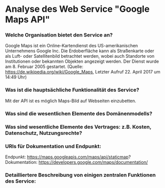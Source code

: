# Analyse des Web Service "Google Maps API" #

### Welche Organisation bietet den Service an? ###
Google Maps ist ein Online-Kartendienst des US-amerikanischen Unternehmens Google Inc. Die Erdoberfläche kann als Straßenkarte oder als Luft- oder Satellitenbild betrachtet werden, wobei auch Standorte von Institutionen oder bekannten Objekten angezeigt werden. Der Dienst wurde am 8. Februar 2005 gestartet.  (Quelle: https://de.wikipedia.org/wiki/Google_Maps, Letzter Aufruf 22. April 2017 um 14:49 Uhr)

### Was ist die hauptsächliche Funktionalität des Service? ###
Mit der API ist es möglich Maps-Bild auf Webseiten einzubetten.

### Was sind die wesentlichen Elemente des Domänenmodells? ###


### Was sind wesentliche Elemente des Vertrages: z.B. Kosten, Datenschutz, Nutzungsrechte? ###


### URIs für Dokumentation und Endpunkt: ###

Endpunkt: https://maps.googleapis.com/maps/api/staticmap?
Dokumentation: https://developers.google.com/maps/documentation/

### Detailliertere Beschreibung von einigen zentralen Funktionen des Service: ###
